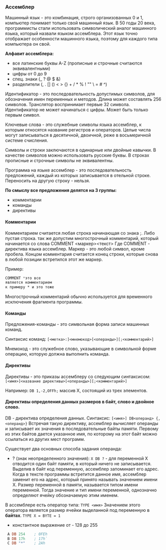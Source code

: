 ### Ассемблер 

Машинный язык - это комбинация, строго организованных 0 и 1, компьютер понимает только свой машинный язык. В 50 годы 20 века, программисты стали использовать символический аналог машинного языка, который назвали языком ассемблера. Этот язык точно отображает особенности машинного языка, поэтому для каждого типа компьютера он свой.

**Алфавит ассемблера:**
- все латинские буквы A-Z (прописные и строчные считаются эквивалентными)
- цифры от 0 до 9
- спец. знаки (_ ? @ $ &)
- разделители (, . [] () < > {} + / * % ! "" \ = # ^)

Идентификатор - это последовательность допустимых символов, для обозначения имен переменных и методов. Длина может составлять 256 символов. Транслятор воспринимает первые 32 символа. Идентификатор не может начинаться с цифры. Может быть только первым символ.

Ключевые слова - это служебные символы языка ассемблер, к которым относятся название регистров и операторов. Целые числа могут записываться в десятичной, двоичной, реже в восьмеричной системе счисления. 

Символы и строки заключаются в одинарные или двойные кавычки. В качестве символов можно использовать русские буквы. В строках прописные и строчные символы не эквивалентны.

Программа на языке ассемблер - это последовательность предложений, каждый из которых записывается в отельной строке. Переносить на другую строку - нельзя. 

**По смыслу все предложения делятся на 3 группы:**
- комментарии 
- команды
- директивы

#### Комментарии

Комментарием считается любая строка начинающая со знака $;$.
Либо пустая строка. так же допустим многострочный комментарий, который начинается со слова COMMENT <маркер><текст>
Где COMMENT - директива языка ассемблер. Маркер - это любой символ, кроме пробела. Концом комментария считается конец строки, которые снова в любой позиции встретился этот же маркер.

Пример: 
```nasm
COMMENT *это все
является комментарием
к примеру * и это тоже
```
Многострочный комментарий обычно используется для временного исключения фрагмента программы. 

#### Команды

Предложения-команды - это символьная форма записи машинных команд.

Синтаксис команд: `[<метка>:]<мнемокод>[<операнды>][;<комментарий>]`

Мнемокод - это служебное слово, указывающие в символьной форме операцию, которую должна выполнить команда.

#### Директивы

Директивы - это приказы ассемблеру со следующим синтаксисом:
`[<имя>]<название директивы>[<операнды>][;<комментарий>]`

Например: 
`DB 1,-2,OFFh;`
массив X, состоящий из трех элементов.

#### Директивы определения данных размеров в байт, слово и двойное слово. 

DB - директива определения данных.
Синтаксис: `[<имя>] DB<операнд> {,<операнд>}`
Встречая такую директиву, ассемблер вычисляет операнды и записывает их значения в последовательные байты памяти. Первому из этих байтов дается указанное имя, по которому на этот байт можно ссылаться из других мест программ. 

Существует два основных способа задания операнда:
- ? (знак неопределенного значения): 
	  `X DB ?` - для переменной X отводится один байт памяти, в который ничего не записывается. Выделив в байт код переменную, ассемблер запоминает его адрес. Когда в тексте программы встретится данное имя, ассемблер заменит его на адрес, который принято называть значением имени X. Размер переменной в памяти, называется типом имени переменной. Тогда значение и тип имени переменной, однозначно определяют ячейку обозначаемую этим именем. 

В ассемблере есть оператор типа: `TYPE <имя>` 
Значением этого оператора является размер ячейки выделанной под переменную в **байтах**.
`TYPE X = BYTE = 1`
- константное выражение от - 128 до 255
 ```nasm
  A DB 254    ; 0FEh
  B DB 17h    ; 17h`
  C DB "*"    ; 2Ah
```
